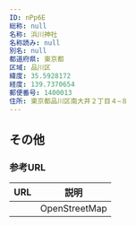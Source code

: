 ```yaml
---
ID: nPp6E
総称: null
名称: 浜川神社
名称読み: null
別名: null
都道府県: 東京都
区域: 品川区
緯度: 35.5928172
経度: 139.7370654
郵便番号: 1400013
住所: 東京都品川区南大井２丁目４−８
---
```


## その他

### 参考URL

| URL | 説明          |
| --- | ------------- |
|     | OpenStreetMap |
